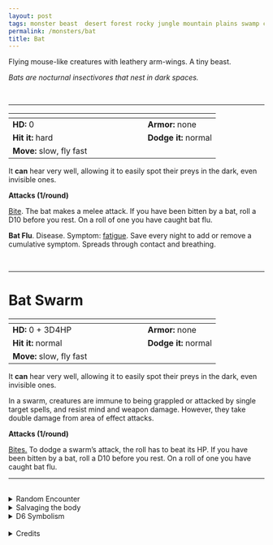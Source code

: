 ```yaml
---
layout: post
tags: monster beast  desert forest rocky jungle mountain plains swamp city underdark cursed
permalink: /monsters/bat
title: Bat
---
```


Flying mouse-like creatures with leathery arm-wings. A tiny beast.

_Bats are nocturnal insectivores that nest in dark spaces._

<br>

---

|  <span style="display: inline-block; width:250px"></span>  |  |
| -------- | --------|
| **HD:** 0 | **Armor:** none  |
| **Hit it:** hard    | **Dodge it:** normal  |
| **Move:** slow, fly fast     |   | 

It **can** hear very well, allowing it to easily spot their preys in the dark, even invisible ones.

**Attacks (1/round)**

<ins>Bite</ins>. The bat makes a melee attack. If you have been bitten by a bat, roll a D10 before you rest. On a roll of one you have caught bat flu.

<span class="alchemy">**Bat Flu**. Disease. Symptom: [fatigue](/2020/11/10/extra-rules/#conditions). Save every night to add or remove a cumulative symptom. Spreads through contact and breathing. </span>

<br>

---

# Bat Swarm

|  <span style="display: inline-block; width:250px"></span>  |  |
| -------- | --------|
| **HD:** 0 + 3D4HP| **Armor:** none  |
| **Hit it:** normal    | **Dodge it:** normal  |
| **Move:** slow, fly fast     |   | 

It **can** hear very well, allowing it to easily spot their preys in the dark, even invisible ones.

In a swarm, creatures are immune to being grappled or attacked by single target spells, and resist mind and weapon damage. However, they take double damage from area of effect attacks.

**Attacks (1/round)**

<ins>Bites.</ins> To dodge a swarm’s attack, the roll has to beat its HP. If you have been bitten by a bat, roll a D10 before you rest. On a roll of one you have caught bat flu.
<br>

---

<br>

<details markdown="1">
<summary>Random Encounter</summary>
1. **Monster:** 1D4 bat swarms.
1. **Lair:** A small opening leading to a dark cave. If it's the day, 1D10 swarms are sleeping. <br>    &nbsp; OR <br>    **Omen:** High pitched bat noises, very close.
1. **Spoor:** 1D10 bats flying around.
1. **Tracks:** High pitched bat noises in the night.
1. **Trace:** An object soiled by bat guano.
1. **Trace:** A single bat, sleeping.
</details>

<details markdown="1">
<summary>Salvaging the body</summary>
There is not much one can retrieve from a bat. Even though their meat is edible, there is a 10% chance that a bat carries the highly contagious bat flu.
</details>

<details markdown="1">
<summary>D6 Symbolism</summary>
In local cultures the bat is a symbol of ...

1. Dusk
1. Vampires
1. Bad Luck
1. Medicine
1. Fear
1. Sacred
</details>

<br>

<details markdown="1">
<summary>Credits</summary>
An essential staple. Adapted from [the MonsterManual (5e)](https://5e.tools/book.html#mm). I added a chance for bats to carry diseases, because this is truly the most terrifying thing bats do in real life.
</details>
